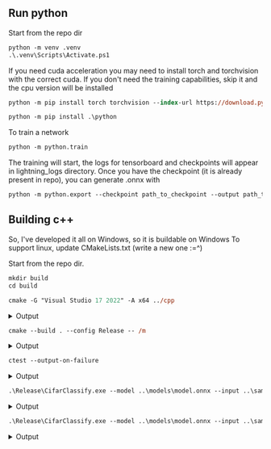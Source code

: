 ## Run python
Start from the repo dir
```ps
python -m venv .venv
.\.venv\Scripts\Activate.ps1
```
If you need cuda acceleration you may need to install torch and torchvision with the correct cuda.
If you don't need the training capabilities, skip it and the cpu version will be installed

```ps
python -m pip install torch torchvision --index-url https://download.pytorch.org/whl/cu118
```

```ps
python -m pip install .\python
```

To train a network 
```ps
python -m python.train
```

The training will start, the logs for tensorboard and checkpoints will appear in lightning_logs directory. Once you have the checkpoint (it is already present in repo), you can generate .onnx with

```ps
python -m python.export --checkpoint path_to_checkpoint --output path_to_output
```


## Building c++
So, I've developed it all on Windows, so it is buildable on Windows
To support linux, update CMakeLists.txt (write a new one :=^)


Start from the repo dir.
```ps
mkdir build
cd build
```

```ps
cmake -G "Visual Studio 17 2022" -A x64 ../cpp
```
<details>
  <summary>Output</summary>
  -- Selecting Windows SDK version 10.0.22621.0 to target Windows 10.0.26100.
-- The CXX compiler identification is MSVC 19.37.32825.0
-- Detecting CXX compiler ABI info
-- Detecting CXX compiler ABI info - done
-- Check for working CXX compiler: C:/Program Files (x86)/Microsoft Visual Studio/2022/BuildTools/VC/Tools/MSVC/14.37.32822/bin/Hostx64/x64/cl.exe - skipped
-- Detecting CXX compile features
-- Detecting CXX compile features - done
-- The C compiler identification is MSVC 19.37.32825.0
-- Detecting C compiler ABI info
-- Detecting C compiler ABI info - done
-- Check for working C compiler: C:/Program Files (x86)/Microsoft Visual Studio/2022/BuildTools/VC/Tools/MSVC/14.37.32822/bin/Hostx64/x64/cl.exe - skipped
-- Detecting C compile features
-- Detecting C compile features - done
-- Performing Test CMAKE_HAVE_LIBC_PTHREAD
-- Performing Test CMAKE_HAVE_LIBC_PTHREAD - Failed
-- Looking for pthread_create in pthreads
-- Looking for pthread_create in pthreads - not found
-- Looking for pthread_create in pthread
-- Looking for pthread_create in pthread - not found
-- Found Threads: TRUE
-- Configuring done (4.4s)
-- Generating done (0.1s)
-- Build files have been written to: C:/Users/Oleksii/Documents/OnlineEducation/ComputerVision/cifar_classify/build
</details>

```ps
cmake --build . --config Release -- /m
```
<details>
  <summary>Output</summary>
  MSBuild version 17.7.2+d6990bcfa for .NET Framework

  1>Checking Build System
  Building Custom Rule C:/Users/Oleksii/Documents/OnlineEducation/ComputerVision/cifar_classify/cpp/ext/googletest-1.17
  .0/googlemock/CMakeLists.txt
  Building Custom Rule C:/Users/Oleksii/Documents/OnlineEducation/ComputerVision/cifar_classify/cpp/ext/googletest-1.17
  .0/googletest/CMakeLists.txt
  Building Custom Rule C:/Users/Oleksii/Documents/OnlineEducation/ComputerVision/cifar_classify/cpp/CMakeLists.txt
  Building Custom Rule C:/Users/Oleksii/Documents/OnlineEducation/ComputerVision/cifar_classify/cpp/ext/googletest-1.17
  .0/googlemock/CMakeLists.txt
  gtest-all.cc
  utils.cpp
  gtest-all.cc
  gtest-all.cc
  gmock-all.cc
  utils.vcxproj -> C:\Users\Oleksii\Documents\OnlineEducation\ComputerVision\cifar_classify\build\Release\utils.lib
  Building Custom Rule C:/Users/Oleksii/Documents/OnlineEducation/ComputerVision/cifar_classify/cpp/CMakeLists.txt
  main.cpp
  gmock-all.cc
  gmock_main.cc
  gtest.vcxproj -> C:\Users\Oleksii\Documents\OnlineEducation\ComputerVision\cifar_classify\build\lib\Release\gtest.lib
  Building Custom Rule C:/Users/Oleksii/Documents/OnlineEducation/ComputerVision/cifar_classify/cpp/ext/googletest-1.17
  .0/googletest/CMakeLists.txt
  gtest_main.cc
  Generating Code...
  Generating Code...
  gtest_main.vcxproj -> C:\Users\Oleksii\Documents\OnlineEducation\ComputerVision\cifar_classify\build\lib\Release\gtes
  t_main.lib
  CifarClassify.vcxproj -> C:\Users\Oleksii\Documents\OnlineEducation\ComputerVision\cifar_classify\build\Release\Cifar
  Classify.exe
  Building Custom Rule C:/Users/Oleksii/Documents/OnlineEducation/ComputerVision/cifar_classify/cpp/CMakeLists.txt
  test.cpp
  gmock.vcxproj -> C:\Users\Oleksii\Documents\OnlineEducation\ComputerVision\cifar_classify\build\lib\Release\gmock.lib
  gmock_main.vcxproj -> C:\Users\Oleksii\Documents\OnlineEducation\ComputerVision\cifar_classify\build\lib\Release\gmoc
  k_main.lib
  Tests.vcxproj -> C:\Users\Oleksii\Documents\OnlineEducation\ComputerVision\cifar_classify\build\Release\Tests.exe
  Building Custom Rule C:/Users/Oleksii/Documents/OnlineEducation/ComputerVision/cifar_classify/cpp/CMakeLists.txt
</details>

```ps
ctest --output-on-failure
```
<details>
  <summary>Output</summary>
  Test project C:/Users/Oleksii/Documents/OnlineEducation/ComputerVision/cifar_classify/build
    Start 1: TestPreprocessing.Normalize01
1/5 Test #1: TestPreprocessing.Normalize01 ..........   Passed    0.02 sec
    Start 2: TestPreprocessing.ResizeTo1x3x32x32
2/5 Test #2: TestPreprocessing.ResizeTo1x3x32x32 ....   Passed    0.02 sec
    Start 3: TestInference.ModelInitializes
3/5 Test #3: TestInference.ModelInitializes .........   Passed    0.08 sec
    Start 4: TestInference.ProbabilitiesAddsUpTo1
4/5 Test #4: TestInference.ProbabilitiesAddsUpTo1 ...   Passed    0.07 sec
    Start 5: TestInference.ExpectMeaningfulLabels
5/5 Test #5: TestInference.ExpectMeaningfulLabels ...   Passed    0.07 sec

100% tests passed, 0 tests failed out of 5

Total Test time (real) =   0.29 sec
</details>

```ps
.\Release\CifarClassify.exe --model ..\models\model.onnx --input ..\samples\cat.jpg
```
<details>
  <summary>Output</summary>
  class: cat, probability: 0.875078
</details>

```ps
.\Release\CifarClassify.exe --model ..\models\model.onnx --input ..\samples\automobile.jpg
```
<details>
  <summary>Output</summary>
  class: automobile, probability: 0.986446
</details>